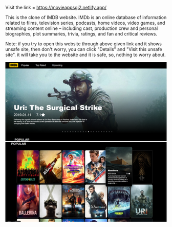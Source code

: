 Visit the link = https://movieappsgi2.netlify.app/

This is the clone of IMDB website. 
IMDb is an online database of information related to films, television series, podcasts, home videos, video games, and streaming content online – including cast, production crew and personal biographies, plot summaries, trivia, ratings, and fan and critical reviews.

Note: if you try to open this website through above given link and it shows unsafe site, then don't worry, you can click "Details" and "Visit this unsafe site". it will take you to the website and it is safe, so, nothing to worry about.

![home](src/assets/homePage.png)
![home](src/assets/homePage2.jpg)
